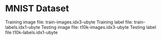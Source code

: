 # MNIST Dataset

Training image file: train-images.idx3-ubyte
Training label file: train-labels.idx1-ubyte
Testing image file: t10k-images.idx3-ubyte
Testing label file t10k-labels.idx1-ubyte